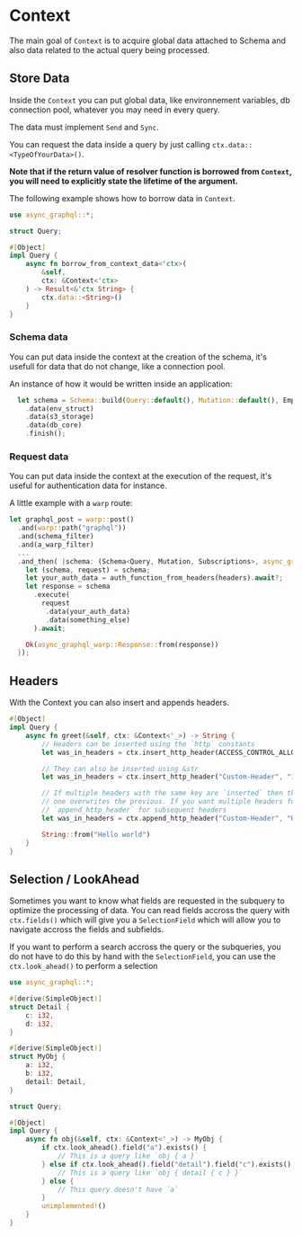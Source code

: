 # Context

The main goal of `Context` is to acquire global data attached to Schema and also data related to the actual query being processed.

## Store Data

Inside the `Context` you can put global data, like environnement variables, db connection pool, whatever you may need in every query.

The data must implement `Send` and `Sync`.

You can request the data inside a query by just calling `ctx.data::<TypeOfYourData>()`.

**Note that if the return value of resolver function is borrowed from `Context`, you will need to explicitly state the lifetime of the argument.**

The following example shows how to borrow data in `Context`.

```rust
use async_graphql::*;

struct Query;

#[Object]
impl Query {
    async fn borrow_from_context_data<'ctx>(
        &self,
        ctx: &Context<'ctx>
    ) -> Result<&'ctx String> {
        ctx.data::<String>()
    }
}
```

### Schema data

You can put data inside the context at the creation of the schema, it's usefull for data that do not change, like a connection pool.

An instance of how it would be written inside an application:

```rust
  let schema = Schema::build(Query::default(), Mutation::default(), EmptySubscription)
    .data(env_struct)
    .data(s3_storage)
    .data(db_core)
    .finish();
```

### Request data

You can put data inside the context at the execution of the request, it's useful for authentication data for instance.

A little example with a `warp` route:

```rust
let graphql_post = warp::post()
  .and(warp::path("graphql"))
  .and(schema_filter)
  .and(a_warp_filter)
  ...
  .and_then( |schema: (Schema<Query, Mutation, Subscriptions>, async_graphql::Request), arg2: ArgType2 ...| async move {
    let (schema, request) = schema;
    let your_auth_data = auth_function_from_headers(headers).await?;
    let response = schema
      .execute(
        request
         .data(your_auth_data)
         .data(something_else)
      ).await;

    Ok(async_graphql_warp::Response::from(response))
  });
```

## Headers

With the Context you can also insert and appends headers.

```rust
#[Object]
impl Query {
    async fn greet(&self, ctx: &Context<'_>) -> String {
        // Headers can be inserted using the `http` constants
        let was_in_headers = ctx.insert_http_header(ACCESS_CONTROL_ALLOW_ORIGIN, "*");

        // They can also be inserted using &str
        let was_in_headers = ctx.insert_http_header("Custom-Header", "1234");

        // If multiple headers with the same key are `inserted` then the most recent
        // one overwrites the previous. If you want multiple headers for the same key, use
        // `append_http_header` for subsequent headers
        let was_in_headers = ctx.append_http_header("Custom-Header", "Hello World");

        String::from("Hello world")
    }
}
```

## Selection / LookAhead

Sometimes you want to know what fields are requested in the subquery to optimize the processing of data. You can read fields accross the query with `ctx.fields()` which will give you a `SelectionField` which will allow you to navigate accross the fields and subfields.

If you want to perform a search accross the query or the subqueries, you do not have to do this by hand with the `SelectionField`, you can use the `ctx.look_ahead()` to perform a selection

```rust
use async_graphql::*;

#[derive(SimpleObject)]
struct Detail {
    c: i32,
    d: i32,
}

#[derive(SimpleObject)]
struct MyObj {
    a: i32,
    b: i32,
    detail: Detail,
}

struct Query;

#[Object]
impl Query {
    async fn obj(&self, ctx: &Context<'_>) -> MyObj {
        if ctx.look_ahead().field("a").exists() {
            // This is a query like `obj { a }`
        } else if ctx.look_ahead().field("detail").field("c").exists() {
            // This is a query like `obj { detail { c } }`
        } else {
            // This query doesn't have `a`
        }
        unimplemented!()
    }
}
```
